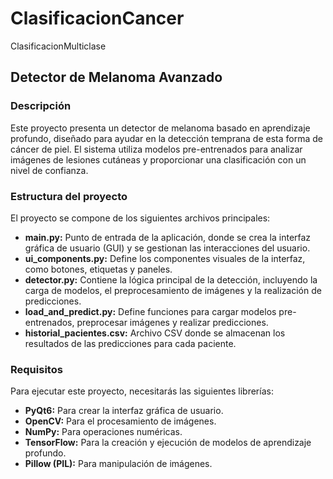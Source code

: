 # ClasificacionCancer
ClasificacionMulticlase

## Detector de Melanoma Avanzado

### Descripción

Este proyecto presenta un detector de melanoma basado en aprendizaje profundo, diseñado para ayudar en la detección temprana de esta forma de cáncer de piel. El sistema utiliza modelos pre-entrenados para analizar imágenes de lesiones cutáneas y proporcionar una clasificación con un nivel de confianza.

### Estructura del proyecto

El proyecto se compone de los siguientes archivos principales:

* **main.py:** Punto de entrada de la aplicación, donde se crea la interfaz gráfica de usuario (GUI) y se gestionan las interacciones del usuario.
* **ui_components.py:** Define los componentes visuales de la interfaz, como botones, etiquetas y paneles.
* **detector.py:** Contiene la lógica principal de la detección, incluyendo la carga de modelos, el preprocesamiento de imágenes y la realización de predicciones.
* **load_and_predict.py:** Define funciones para cargar modelos pre-entrenados, preprocesar imágenes y realizar predicciones.
* **historial_pacientes.csv:** Archivo CSV donde se almacenan los resultados de las predicciones para cada paciente.

### Requisitos

Para ejecutar este proyecto, necesitarás las siguientes librerías:

* **PyQt6:** Para crear la interfaz gráfica de usuario.
* **OpenCV:** Para el procesamiento de imágenes.
* **NumPy:** Para operaciones numéricas.
* **TensorFlow:** Para la creación y ejecución de modelos de aprendizaje profundo.
* **Pillow (PIL):** Para manipulación de imágenes.


